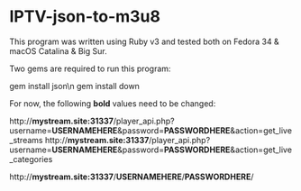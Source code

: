 # IPTV-json-to-m3u8

This program was written using Ruby v3 and tested both on Fedora 34 & macOS Catalina & Big Sur.

Two gems are required to run this program:

gem install json\n
gem install down

For now, the following **bold** values need to be changed:

http://**mystream.site:31337**/player_api.php?username=**USERNAMEHERE**&password=**PASSWORDHERE**&action=get_live_streams
http://**mystream.site:31337**/player_api.php?username=**USERNAMEHERE**&password=**PASSWORDHERE**&action=get_live_categories

http://**mystream.site:31337**/**USERNAMEHERE**/**PASSWORDHERE**/
